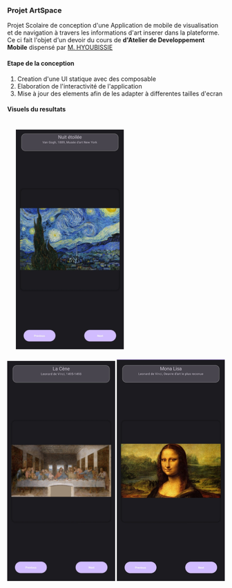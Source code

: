 ### Projet ArtSpace

Projet Scolaire de conception d'une Application de mobile de visualisation et de navigation à travers les informations d'art inserer dans la plateforme.
Ce ci fait l'objet d'un devoir du cours de <strong>d'Atelier de Developpement Mobile</strong> dispensé par <a href="https://github.com/giressesama237">M. HYOUBISSIE </a>


#### Etape de la conception
<ol>
  <li>Creation d'une UI statique avec des composable</li>
  <li>Elaboration de l'interactivité de l'application</li>
  <li>Mise à jour des elements afin de les adapter à differentes tailles d'ecran</li>
</ol>

#### Visuels du resultats
<div style="display: inline-flex, justify-content:space-between">
  <img src="docs/visuel1.jpg" alt="visuel 1" width="250px" style="margin:20px"/>
  <img src="docs/visuel2.jpg" alt="visuel 2" width="250px"/>
  <img src="docs/visuel3.jpg" alt="visuel 3" width="250px"/>
</div>
